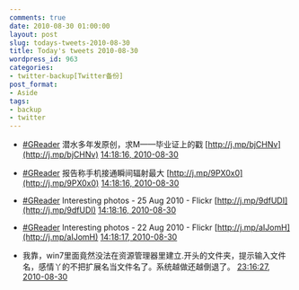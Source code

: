 ```yaml
---
comments: true
date: 2010-08-30 01:00:00
layout: post
slug: todays-tweets-2010-08-30
title: Today's tweets 2010-08-30
wordpress_id: 963
categories:
- twitter-backup[Twitter备份]
post_format:
- Aside
tags:
- backup
- twitter
---
```





  * [#GReader](http://search.twitter.com/search?q=%23GReader) 潜水多年发原创，求M——毕业证上的戳 [http://j.mp/bjCHNv](http://j.mp/bjCHNv) [14:18:16, 2010-08-30](http://twitter.com/gfrog/statuses/22502050448)





  * [#GReader](http://search.twitter.com/search?q=%23GReader) 报告称手机接通瞬间辐射最大 [http://j.mp/9PX0x0](http://j.mp/9PX0x0) [14:18:16, 2010-08-30](http://twitter.com/gfrog/statuses/22502050594)





  * [#GReader](http://search.twitter.com/search?q=%23GReader) Interesting photos - 25 Aug 2010 - Flickr [http://j.mp/9dfUDI](http://j.mp/9dfUDI) [14:18:16, 2010-08-30](http://twitter.com/gfrog/statuses/22502050840)





  * [#GReader](http://search.twitter.com/search?q=%23GReader) Interesting photos - 22 Aug 2010 - Flickr [http://j.mp/aIJomH](http://j.mp/aIJomH) [14:18:17, 2010-08-30](http://twitter.com/gfrog/statuses/22502051417)





  * 我靠，win7里面竟然没法在资源管理器里建立.开头的文件夹，提示输入文件名，感情丫的不把扩展名当文件名了。系统越做还越倒退了。 [23:16:27, 2010-08-30](http://twitter.com/gfrog/statuses/22532539361)




